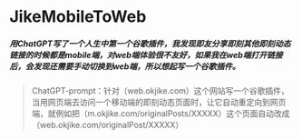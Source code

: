 # JikeMobileToWeb

##### 用ChatGPT写了一个人生中第一个谷歌插件，我发现即友分享即刻其他即刻动态链接的时候都是mobile端，对web端体验很不友好，如果我在web端打开链接后，会发现还需要手动切换到web端，所以想起写一个谷歌插件。

> ChatGPT-prompt：针对（web.okjike.com）这个网站写一个谷歌插件，当用网页端去访问一个移动端的即刻动态页面时，让它自动重定向到网页端，就例如把（m.okjike.com/originalPosts/XXXXX）这个页面自动改成（web.okjike.com/originalPost/XXXXX）



